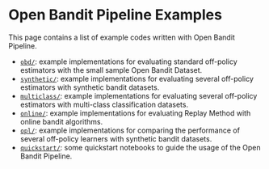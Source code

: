 # Open Bandit Pipeline Examples

This page contains a list of example codes written with Open Bandit Pipeline.

- [`obd/`](./obd/): example implementations for evaluating standard off-policy estimators with the small sample Open Bandit Dataset.
- [`synthetic/`](./synthetic/): example implementations for evaluating several off-policy estimators with synthetic bandit datasets.
- [`multiclass/`](./multiclass/): example implementations for evaluating several off-policy estimators with multi-class classification datasets.
- [`online/`](./online/): example implementations for evaluating Replay Method with online bandit algorithms.
- [`opl/`](./opl/): example implementations for comparing the performance of several off-policy learners with synthetic bandit datasets.
- [`quickstart/`](./quickstart/): some quickstart notebooks to guide the usage of the Open Bandit Pipeline.
